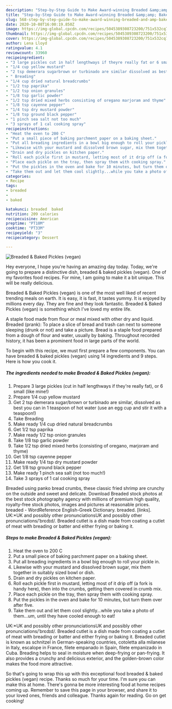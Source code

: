 ```yaml
---
description: "Step-by-Step Guide to Make Award-winning Breaded &amp;amp; Baked Pickles (vegan)"
title: "Step-by-Step Guide to Make Award-winning Breaded &amp;amp; Baked Pickles (vegan)"
slug: 568-step-by-step-guide-to-make-award-winning-breaded-and-amp-baked-pickles-vegan
date: 2020-10-08T16:00:19.850Z
image: https://img-global.cpcdn.com/recipes/5045389308723200/751x532cq70/breaded-baked-pickles-vegan-recipe-main-photo.jpg
thumbnail: https://img-global.cpcdn.com/recipes/5045389308723200/751x532cq70/breaded-baked-pickles-vegan-recipe-main-photo.jpg
cover: https://img-global.cpcdn.com/recipes/5045389308723200/751x532cq70/breaded-baked-pickles-vegan-recipe-main-photo.jpg
author: Lena Lloyd
ratingvalue: 4.1
reviewcount: 33960
recipeingredient:
- "3 large pickles cut in half lengthways if theyre really fat or 6 small like mine"
- "1/4 cup yellow mustard"
- "2 tsp demerara sugarbrown or turbinado are similar dissolved as best you can in 1 teaspoon of hot water use an egg cup and stir it with a teaspoon"
- " Breading"
- "1/4 cup dried natural breadcrumbs"
- "1/2 tsp paprika"
- "1/2 tsp onion granules"
- "1/8 tsp garlic powder"
- "1/2 tsp dried mixed herbs consisting of oregano marjoram and thyme"
- "1/8 tsp cayenne pepper"
- "1/4 tsp dry mustard powder"
- "1/8 tsp ground black pepper"
- "1 pinch sea salt not too much"
- "3 sprays of 1 cal cooking spray"
recipeinstructions:
- "Heat the oven to 200 C"
- "Put a small piece of baking parchment paper on a baking sheet."
- "Put all breading ingredients in a bowl big enough to roll your pickle in."
- "Likewise with your mustard and dissolved brown sugar, mix them together in suitably sized bowl or dish."
- "Drain and dry pickles on kitchen paper."
- "Roll each pickle first in mustard, letting most of it drip off (a fork is handy here), then into the crumbs, getting them covered in crumb mix."
- "Place each pickle on the tray, then spray them with cooking spray."
- "Put the pickles in the oven and bake for 10 minutes, but turn them over after five."
- "Take them out and let them cool slightly...while you take a photo of them...um, until they have cooled enough to eat!"
categories:
- Recipe
tags:
- breaded
- 
- baked

katakunci: breaded  baked 
nutrition: 209 calories
recipecuisine: American
preptime: "PT10M"
cooktime: "PT33M"
recipeyield: "3"
recipecategory: Dessert

---
```



![Breaded &amp; Baked Pickles (vegan)](https://img-global.cpcdn.com/recipes/5045389308723200/751x532cq70/breaded-baked-pickles-vegan-recipe-main-photo.jpg)

Hey everyone, I hope you're having an amazing day today. Today, we're going to prepare a distinctive dish, breaded &amp; baked pickles (vegan). One of my favorites food recipes. For mine, I am going to make it a bit unique. This will be really delicious.

Breaded &amp; Baked Pickles (vegan) is one of the most well liked of recent trending meals on earth. It is easy, it is fast, it tastes yummy. It is enjoyed by millions every day. They are fine and they look fantastic. Breaded &amp; Baked Pickles (vegan) is something which I've loved my entire life.

A staple food made from flour or meal mixed with other dry and liquid. Breaded (prank): To place a slice of bread and trash can next to someone sleeping (drunk or not) and take a picture. Bread is a staple food prepared from a dough of flour and water, usually by baking. Throughout recorded history, it has been a prominent food in large parts of the world.


To begin with this recipe, we must first prepare a few components. You can have breaded &amp; baked pickles (vegan) using 14 ingredients and 9 steps. Here is how you cook it.

<!--inarticleads1-->

##### The ingredients needed to make Breaded &amp; Baked Pickles (vegan):

1. Prepare 3 large pickles (cut in half lengthways if they&#39;re really fat), or 6 small (like mine!)
1. Prepare 1/4 cup yellow mustard
1. Get 2 tsp demerara sugar/brown or turbinado are similar, dissolved as best you can in 1 teaspoon of hot water (use an egg cup and stir it with a teaspoon!)
1. Take  Breading
1. Make ready 1/4 cup dried natural breadcrumbs
1. Get 1/2 tsp paprika
1. Make ready 1/2 tsp onion granules
1. Take 1/8 tsp garlic powder
1. Take 1/2 tsp dried mixed herbs (consisting of oregano, marjoram and thyme)
1. Get 1/8 tsp cayenne pepper
1. Make ready 1/4 tsp dry mustard powder
1. Get 1/8 tsp ground black pepper
1. Make ready 1 pinch sea salt (not too much!)
1. Take 3 sprays of 1 cal cooking spray


Breaded using panko bread crumbs, these classic fried shrimp are crunchy on the outside and sweet and delicate. Download Breaded stock photos at the best stock photography agency with millions of premium high quality, royalty-free stock photos, images and pictures at reasonable prices. breaded - WordReference English-Greek Dictionary. breaded. [links]. UK:*UK and possibly other pronunciationsUK and possibly other pronunciations/ˈbrɛdɪd/. Breaded cutlet is a dish made from coating a cutlet of meat with breading or batter and either frying or baking it. 

<!--inarticleads2-->

##### Steps to make Breaded &amp; Baked Pickles (vegan):

1. Heat the oven to 200 C
1. Put a small piece of baking parchment paper on a baking sheet.
1. Put all breading ingredients in a bowl big enough to roll your pickle in.
1. Likewise with your mustard and dissolved brown sugar, mix them together in suitably sized bowl or dish.
1. Drain and dry pickles on kitchen paper.
1. Roll each pickle first in mustard, letting most of it drip off (a fork is handy here), then into the crumbs, getting them covered in crumb mix.
1. Place each pickle on the tray, then spray them with cooking spray.
1. Put the pickles in the oven and bake for 10 minutes, but turn them over after five.
1. Take them out and let them cool slightly...while you take a photo of them...um, until they have cooled enough to eat!


UK:*UK and possibly other pronunciationsUK and possibly other pronunciations/ˈbrɛdɪd/. Breaded cutlet is a dish made from coating a cutlet of meat with breading or batter and either frying or baking it. Breaded cutlet is known as schnitzel in German-speaking countries, cotoletta alla milanese in Italy, escalope in France, filete empanado in Spain, filete empanizado in Cuba. Breading helps to seal in moisture when deep-frying or pan-frying. It also provides a crunchy and delicious exterior, and the golden-brown color makes the food more attractive. 

So that's going to wrap this up with this exceptional food breaded &amp; baked pickles (vegan) recipe. Thanks so much for your time. I'm sure you can make this at home. There's gonna be more interesting food at home recipes coming up. Remember to save this page in your browser, and share it to your loved ones, friends and colleague. Thanks again for reading. Go on get cooking!

